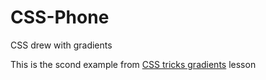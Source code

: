 # CSS-Phone
CSS drew with gradients

This is the scond example from [CSS tricks gradients](https://css-tricks.com/drawing-images-with-css-gradients/#something-with-rounded-rectangles) lesson
